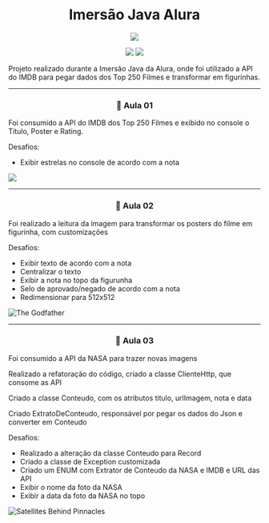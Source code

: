 # <h1 align="center"> Imersão Java Alura </h1>
<p align="center">
<img src="http://img.shields.io/static/v1?label=STATUS&message=EM%20DESENVOLVIMENTO&color=GREEN&style=for-the-badge"/>
</p>
<p align="center">
<img src="https://img.shields.io/badge/java-%23ED8B00.svg?style=for-the-badge&logo=java&logoColor=white"/>
<img src="https://img.shields.io/badge/spring-%236DB33F.svg?style=for-the-badge&logo=spring&logoColor=white"/>

</p>


Projeto realizado durante a Imersão Java da Alura, onde foi utilizado a API do IMDB para pegar dados dos Top 250 Filmes e transformar em figurinhas.

<hr>

<h3 align="center"> 📖 Aula 01 </h3>

<p> Foi consumido a API do IMDB dos Top 250 Filmes e exibido no console o Título, Poster e Rating.</p>
<p> Desafios: </p>
<ul>
<li>Exibir estrelas no console de acordo com a nota</li>
</ul>

<img src="https://user-images.githubusercontent.com/95001637/179854918-412abcca-da9c-41e4-8154-94baf7bf5bed.png">

<hr>

<h3 align="center"> 📖 Aula 02 </h3>

<p>Foi realizado a leitura da imagem para transformar os posters do filme em figurinha, com customizações</p>
<p>Desafios: </p>
<ul>
<li>Exibir texto de acordo com a nota</li>
<li>Centralizar o texto</li>
<li>Exibir a nota no topo da figurunha</li>
<li>Selo de aprovado/negado de acordo com a nota</li>
<li>Redimensionar para 512x512</li>
</ul>

![The Godfather](https://user-images.githubusercontent.com/95001637/180095505-e856e807-c426-4432-b3c3-e62fdcfb83f6.png)

<hr>

<h3 align="center"> 📖 Aula 03 </h3>

<p> Foi consumido a API da NASA para trazer novas imagens </p>
<p>Realizado a refatoração do código, criado a classe ClienteHttp, que consome as API</p>
<p> Criado a classe Conteudo, com os atributos titulo, urlImagem, nota e data</p>
<p> Criado ExtratoDeConteudo, responsável por pegar os dados do Json e converter em Conteudo</p>

<p>Desafios: </p>
<ul>
<li>Realizado a alteração da classe Conteudo para Record</li>
<li>Criado a classe de Exception customizada</li>
<li>Criado um ENUM com Extrator de Conteudo da NASA e IMDB e URL das API</li>
<li>Exibir o nome da foto da NASA</li>
<li>Exibir a data da foto da NASA no topo</li>
</ul>

![Satellites Behind Pinnacles](https://user-images.githubusercontent.com/95001637/180338100-12095c20-fe14-4424-a357-6883de1dd3f9.png)


